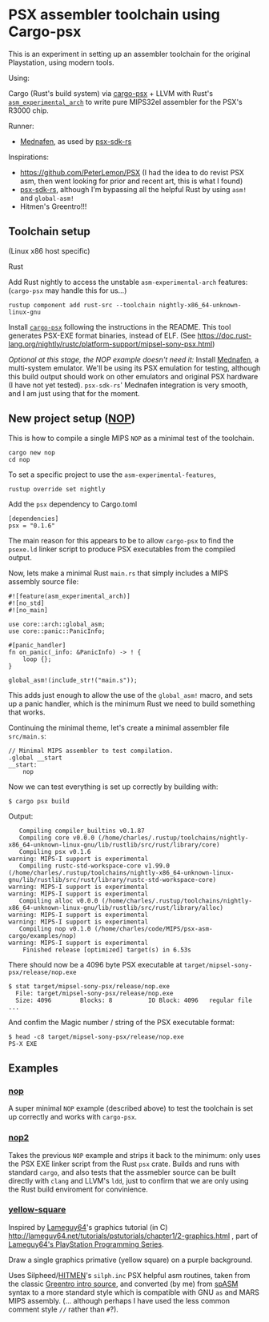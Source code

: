 # PSX assembler toolchain using Cargo-psx

This is an experiment in setting up an assembler toolchain for the original Playstation, using modern tools.

Using:

Cargo (Rust's build system) via [cargo-psx](https://github.com/ayrtonm/psx-sdk-rs) + LLVM with Rust's [`asm_experimental_arch`](https://doc.rust-lang.org/beta/unstable-book/language-features/asm-experimental-arch.html)
to write pure MIPS32el assembler for the PSX's R3000 chip.

Runner:
* [Mednafen](https://mednafen.github.io/), as used by [psx-sdk-rs](https://github.com/ayrtonm/psx-sdk-rs)


Inspirations:
* https://github.com/PeterLemon/PSX  (I had the idea to do revist PSX asm, then went looking for prior and recent art, this is what I found)
* [psx-sdk-rs](https://github.com/ayrtonm/psx-sdk-rs), although I'm bypassing all the helpful Rust by using `asm!` and `global-asm!`
* Hitmen's Greentro!!!


## Toolchain setup

(Linux x86 host specific)

Rust

<!--
Add the MIPS Sony PSX as a cross-compile target (<--- not necessary, `cargo-psx` seems to handle this itself?)

    rustup target add mipsel-sony-psx

Check installed targets with

    rustup target list
-->

Add Rust nightly to access the unstable `asm-experimental-arch` features:  (`cargo-psx` may handle this for us...)

    rustup component add rust-src --toolchain nightly-x86_64-unknown-linux-gnu

Install [`cargo-psx`](https://github.com/ayrtonm/psx-sdk-rs) following the instructions in the README. This tool generates PSX-EXE format binaries, instead of ELF.
(See https://doc.rust-lang.org/nightly/rustc/platform-support/mipsel-sony-psx.html)

*Optional at this stage, the NOP example doesn't need it:*
Install [Mednafen](https://mednafen.github.io/), a multi-system emulator.
We'll be using its PSX emulation for testing, although this build output should work on other emulators and original PSX hardware (I have not yet tested).
`psx-sdk-rs`' Mednafen integration is very smooth, and I am just using that for the moment.

## New project setup ([NOP](examples/nop))

This is how to compile a single MIPS `NOP` as a minimal test of the toolchain.

    cargo new nop
    cd nop

To set a specific project to use the `asm-experimental-features`,

    rustup override set nightly

<!-- 
Add a .cargo/config.toml file:

```
[build]
target = "mipsel-sony-psx"

[target.mipsel-sony-psx]
runner = "mednafen"
```
-->

Add the `psx` dependency to Cargo.toml

```
[dependencies]
psx = "0.1.6"
```

The main reason for this appears to be to allow `cargo-psx` to find the `psexe.ld` linker script to produce PSX executables from the compiled output.


Now, lets make a minimal Rust `main.rs` that simply includes a MIPS assembly source file:

```
#![feature(asm_experimental_arch)]
#![no_std]
#![no_main]

use core::arch::global_asm;
use core::panic::PanicInfo;

#[panic_handler]
fn on_panic(_info: &PanicInfo) -> ! {
    loop {};
}

global_asm!(include_str!("main.s"));
```

This adds just enough to allow the use of the `global_asm!` macro, and sets up a panic handler, which is the minimum Rust we need to build something that works.

Continuing the minimal theme, let's create a minimal assembler file `src/main.s`:

```
// Minimal MIPS assembler to test compilation.
.global __start
__start:
    nop
```

Now we can test everything is set up correctly by building with:

    $ cargo psx build

Output:
```
   Compiling compiler_builtins v0.1.87
   Compiling core v0.0.0 (/home/charles/.rustup/toolchains/nightly-x86_64-unknown-linux-gnu/lib/rustlib/src/rust/library/core)
   Compiling psx v0.1.6
warning: MIPS-I support is experimental
   Compiling rustc-std-workspace-core v1.99.0 (/home/charles/.rustup/toolchains/nightly-x86_64-unknown-linux-gnu/lib/rustlib/src/rust/library/rustc-std-workspace-core)
warning: MIPS-I support is experimental
warning: MIPS-I support is experimental
   Compiling alloc v0.0.0 (/home/charles/.rustup/toolchains/nightly-x86_64-unknown-linux-gnu/lib/rustlib/src/rust/library/alloc)
warning: MIPS-I support is experimental
warning: MIPS-I support is experimental
   Compiling nop v0.1.0 (/home/charles/code/MIPS/psx-asm-cargo/examples/nop)
warning: MIPS-I support is experimental
    Finished release [optimized] target(s) in 6.53s
```

There should now be a 4096 byte PSX executable at `target/mipsel-sony-psx/release/nop.exe`

    $ stat target/mipsel-sony-psx/release/nop.exe
      File: target/mipsel-sony-psx/release/nop.exe
      Size: 4096      	Blocks: 8          IO Block: 4096   regular file
    ...

And confim the Magic number / string of the PSX executable format:

    $ head -c8 target/mipsel-sony-psx/release/nop.exe
    PS-X EXE


## Examples

### [nop](examples/nop)
A super minimal `NOP` example (described above) to test the toolchain is set up correctly and works with `cargo-psx`.

### [nop2](examples/nop2)
Takes the previous `NOP` example and strips it back to the minimum: only uses the PSX EXE linker script from the Rust `psx` crate.
Builds and runs with standard `cargo`, and also tests that the assmebler source can be built directly with `clang` and LLVM's `ldd`,
just to confirm that we are only using the Rust build enviroment for convinience.

### [yellow-square](examples/yellow-square)

Inspired by [Lameguy64](http://lameguy64.net/)'s graphics tutorial (in C) http://lameguy64.net/tutorials/pstutorials/chapter1/2-graphics.html
, part of [Lameguy64's PlayStation Programming Series](http://lameguy64.net/tutorials/pstutorials/).

Draw a single graphics primative (yellow square) on a purple background.

Uses Silpheed/[HITMEN](http://hitmen.c02.at/index.html)'s `silph.inc` PSX helpful asm routines, taken from the classic [Greentro intro source](http://hitmen.c02.at/html/psx_sources.html),
and converted (by me) from [spASM](http://www.psxdev.net/forum/viewtopic.php?t=150) syntax to a more standard style which is compatible with GNU `as` and MARS MIPS assembly. (... although perhaps I have used the less common comment style `//` rather than `#`?).

